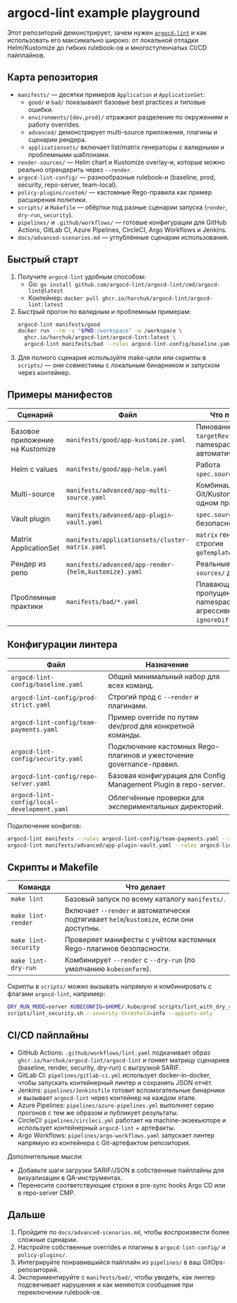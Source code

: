 # argocd-lint example playground

Этот репозиторий демонстрирует, зачем нужен [`argocd-lint`](https://github.com/harchuk/argocd-lint) и как использовать его максимально широко: от локальной отладки Helm/Kustomize до гибких rulebook-ов и многоступенчатых CI/CD пайплайнов.

## Карта репозитория

- `manifests/` — десятки примеров `Application` и `ApplicationSet`:
  - `good/` и `bad/` показывают базовые best practices и типовые ошибки.
  - `environments/{dev,prod}/` отражают разделение по окружениям и работу overrides.
  - `advanced/` демонстрирует multi-source приложения, плагины и сценарии рендера.
  - `applicationsets/` включает list/matrix генераторы с валидными и проблемными шаблонами.
- `render-sources/` — Helm chart и Kustomize оverlay-и, которые можно реально отрендерить через `--render`.
- `argocd-lint-config/` — разнообразные rulebook-и (baseline, prod, security, repo-server, team-local).
- `policy-plugins/custom/` — кастомные Rego-правила как пример расширения политики.
- `scripts/` и `Makefile` — обёртки под разные сценарии запуска (`render`, `dry-run`, `security`).
- `pipelines/` и `.github/workflows/` — готовые конфигурации для GitHub Actions, GitLab CI, Azure Pipelines, CircleCI, Argo Workflows и Jenkins.
- `docs/advanced-scenarios.md` — углублённые сценарии использования.

## Быстрый старт

1. Получите `argocd-lint` удобным способом:
   - Go: `go install github.com/argocd-lint/argocd-lint/cmd/argocd-lint@latest`
   - Контейнер: `docker pull ghcr.io/harchuk/argocd-lint/argocd-lint:latest`
2. Быстрый прогон по валидным и проблемным примерам:
   ```bash
   argocd-lint manifests/good
   docker run --rm -v "$PWD:/workspace" -w /workspace \
     ghcr.io/harchuk/argocd-lint/argocd-lint:latest \
     argocd-lint manifests/bad --rules argocd-lint-config/baseline.yaml --severity-threshold=warn || true
   ```
3. Для полного сценария используйте make-цели или скрипты в `scripts/` — они совместимы с локальным бинарником и запуском через контейнер.

## Примеры манифестов

| Сценарий | Файл | Что показывает |
| --- | --- | --- |
| Базовое приложение на Kustomize | `manifests/good/app-kustomize.yaml` | Пинованный `targetRevision`, namespace, автоматический sync.
| Helm с values | `manifests/good/app-helm.yaml` | Работа `spec.source.helm.values`.
| Multi-source | `manifests/advanced/app-multi-source.yaml` | Комбинация Git/Kustomize/Helm в одном приложении.
| Vault plugin | `manifests/advanced/app-plugin-vault.yaml` | `spec.source.plugin` и безопасность секретов.
| Matrix ApplicationSet | `manifests/applicationsets/cluster-matrix.yaml` | `matrix` генератор + строгие `goTemplateOptions`.
| Рендер из репо | `manifests/advanced/app-render-{helm,kustomize}.yaml` | Реальные пути к `render-sources/` для `--render`.
| Проблемные практики | `manifests/bad/*.yaml` | Плавающие ревизии, пропущенные namespaces, агрессивные `ignoreDifferences`.

## Конфигурации линтера

| Файл | Назначение |
| --- | --- |
| `argocd-lint-config/baseline.yaml` | Общий минимальный набор для всех команд.
| `argocd-lint-config/prod-strict.yaml` | Строгий прод c `--render` и плагинами.
| `argocd-lint-config/team-payments.yaml` | Пример override по путям dev/prod для конкретной команды.
| `argocd-lint-config/security.yaml` | Подключение кастомных Rego-плагинов и ужесточение governance-правил.
| `argocd-lint-config/repo-server.yaml` | Базовая конфигурация для Config Management Plugin в repo-server.
| `argocd-lint-config/local-development.yaml` | Облегчённые проверки для экспериментальных директорий.

Подключение конфигов:

```bash
argocd-lint manifests --rules argocd-lint-config/team-payments.yaml --severity-threshold=warn
argocd-lint manifests/advanced/app-plugin-vault.yaml --rules argocd-lint-config/security.yaml --plugin-dir policy-plugins/custom --format json
```

## Скрипты и Makefile

| Команда | Что делает |
| --- | --- |
| `make lint` | Базовый запуск по всему каталогу `manifests/`.
| `make lint-render` | Включает `--render` и автоматически подтягивает `helm`/`kustomize`, если они доступны.
| `make lint-security` | Проверяет манифесты с учётом кастомных Rego-плагинов безопасности.
| `make lint-dry-run` | Комбинирует `--render` с `--dry-run` (по умолчанию `kubeconform`).

Скрипты в `scripts/` можно вызывать напрямую и комбинировать с флагами `argocd-lint`, например:

```bash
DRY_RUN_MODE=server KUBECONFIG=$HOME/.kube/prod scripts/lint_with_dry_run.sh --format sarif
scripts/lint_security.sh --severity-threshold=info --appsets-only
```

## CI/CD пайплайны

- GitHub Actions: `.github/workflows/lint.yaml` подкачивает образ `ghcr.io/harchuk/argocd-lint/argocd-lint` и гоняет матрицу сценариев (baseline, render, security, dry-run) с выгрузкой SARIF.
- GitLab CI: `pipelines/gitlab-ci.yml` использует docker-in-docker, чтобы запускать контейнерный линтер и сохранять JSON отчёт.
- Jenkins: `pipelines/Jenkinsfile` готовит вспомогательные бинарники и вызывает `argocd-lint` через контейнер на каждом этапе.
- Azure Pipelines: `pipelines/azure-pipelines.yml` выполняет серию прогонов с тем же образом и публикует результаты.
- CircleCI: `pipelines/circleci.yml` работает на machine-экзекьюторе и использует контейнерный `argocd-lint` + артефакты.
- Argo Workflows: `pipelines/argo-workflows.yaml` запускает линтер напрямую из контейнера с Git-артефактом репозитория.

Дополнительные мысли:

- Добавьте шаги загрузки SARIF/JSON в собственные пайплайны для визуализации в QA-инструментах.
- Перенесите соответствующие строки в pre-sync hooks Argo CD или в repo-server CMP.

## Дальше

1. Пройдите по `docs/advanced-scenarios.md`, чтобы воспроизвести более сложные сценарии.
2. Настройте собственные overrides и плагины в `argocd-lint-config/` и `policy-plugins/`.
3. Интегрируйте понравившийся пайплайн из `pipelines/` в ваш GitOps-репозиторий.
4. Экспериментируйте с `manifests/bad/`, чтобы увидеть, как линтер подсвечивает нарушения и как меняются сообщения при переключении rulebook-ов.
